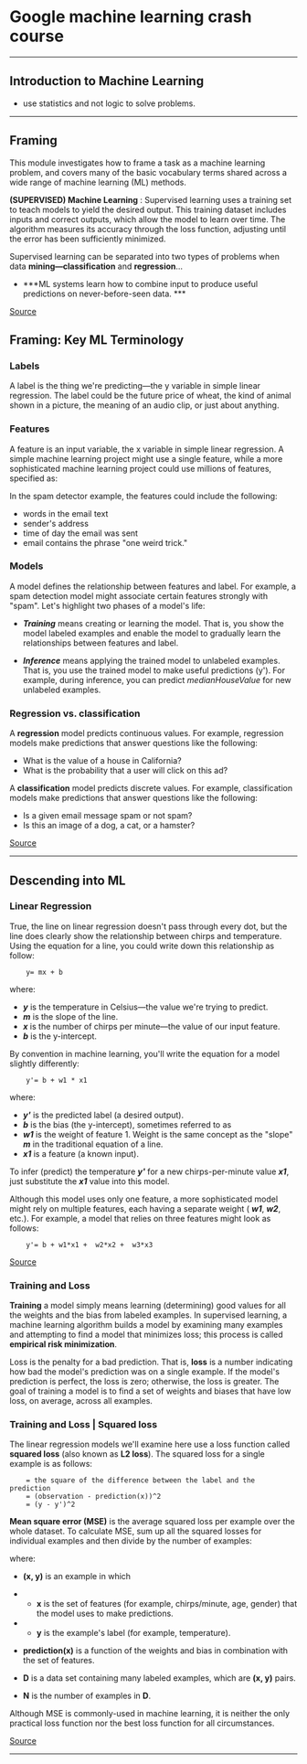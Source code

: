 # Google machine learning crash course

***
##  Introduction to Machine Learning

- use statistics and not logic to solve problems.

***
##  Framing

This module investigates how to frame a task as a machine learning problem, and covers many of the basic vocabulary terms shared across a wide range of machine learning (ML) methods.

**(SUPERVISED) Machine Learning** : Supervised learning uses a training set to teach models to yield the desired output. This training dataset includes inputs and correct outputs, which allow the model to learn over time. The algorithm measures its accuracy through the loss function, adjusting until the error has been sufficiently minimized.

Supervised learning can be separated into two types of problems when data **mining—classification** and **regression**...

- ***ML systems learn how to combine input to produce useful predictions on never-before-seen data. ***

[Source](https://www.ibm.com/cloud/learn/supervised-learning)

##  Framing: Key ML Terminology

### Labels
A label is the thing we're predicting—the y variable in simple linear regression. The label could be the future price of wheat, the kind of animal shown in a picture, the meaning of an audio clip, or just about anything.

### Features
A feature is an input variable, the x variable in simple linear regression. A simple machine learning project might use a single feature, while a more sophisticated machine learning project could use millions of features, specified as:

In the spam detector example, the features could include the following:

- words in the email text
- sender's address
- time of day the email was sent
- email contains the phrase "one weird trick."

### Models
A model defines the relationship between features and label. For example, a spam detection model might associate certain features strongly with "spam". Let's highlight two phases of a model's life:

- ***Training*** means creating or learning the model. That is, you show the model labeled examples and enable the model to gradually learn the relationships between features and label.

- ***Inference*** means applying the trained model to unlabeled examples. That is, you use the trained model to make useful predictions (y'). For example, during inference, you can predict *medianHouseValue* for new unlabeled examples.

### Regression vs. classification
A **regression** model predicts continuous values. For example, regression models make predictions that answer questions like the following:

- What is the value of a house in California?
- What is the probability that a user will click on this ad?

A **classification** model predicts discrete values. For example, classification models make predictions that answer questions like the following:

- Is a given email message spam or not spam?
- Is this an image of a dog, a cat, or a hamster?

[Source](https://developers.google.com/machine-learning/crash-course/framing/ml-terminology)
***
##  Descending into ML

### Linear Regression

True, the line on linear regression doesn't pass through every dot, but the line does clearly show the relationship between chirps and temperature. Using the equation for a line, you could write down this relationship as follow:

```
    y= mx + b
```

where:

- ***y*** is the temperature in Celsius—the value we're trying to predict.
- ***m*** is the slope of the line.
- ***x*** is the number of chirps per minute—the value of our input feature.
- ***b*** is the y-intercept.

By convention in machine learning, you'll write the equation for a model slightly differently:

```
    y'= b + w1 * x1
```

where:

- ***y'*** is the predicted label (a desired output).
- ***b*** is the bias (the y-intercept), sometimes referred to as
- ***w1*** is the weight of feature 1. Weight is the same concept as the "slope" ***m*** in the traditional equation of a line.
- ***x1*** is a feature (a known input).

To infer (predict) the temperature ***y'*** for a new chirps-per-minute value ***x1***, just substitute the ***x1*** value into this model.

Although this model uses only one feature, a more sophisticated model might rely on multiple features, each having a separate weight (
***w1***, ***w2***, etc.). For example, a model that relies on three features might look as follows:

```
    y'= b + w1*x1 +  w2*x2 +  w3*x3
```
[Source](https://developers.google.com/machine-learning/crash-course/descending-into-ml/linear-regression)

### Training and Loss

**Training** a model simply means learning (determining) good values for all the weights and the bias from labeled examples. In supervised learning, a machine learning algorithm builds a model by examining many examples and attempting to find a model that minimizes loss; this process is called **empirical risk minimization**.

Loss is the penalty for a bad prediction. That is, **loss** is a number indicating how bad the model's prediction was on a single example. If the model's prediction is perfect, the loss is zero; otherwise, the loss is greater. The goal of training a model is to find a set of weights and biases that have low loss, on average, across all examples.

### Training and Loss | Squared loss

The linear regression models we'll examine here use a loss function called **squared loss** (also known as **L2 loss**). The squared loss for a single example is as follows:

```
    = the square of the difference between the label and the prediction
    = (observation - prediction(x))^2
    = (y - y')^2
```

**Mean square error (MSE)** is the average squared loss per example over the whole dataset. To calculate MSE, sum up all the squared losses for individual examples and then divide by the number of examples:

where:

- **(x, y)** is an example in which

- - **x** is the set of features (for example, chirps/minute, age, gender) that the model uses to make predictions.
- - **y** is the example's label (for example, temperature).

- **prediction(x)** is a function of the weights and bias in combination with the set of features.
- **D** is a data set containing many labeled examples, which are **(x, y)** pairs.
- **N** is the number of examples in **D**.

Although MSE is commonly-used in machine learning, it is neither the only practical loss function nor the best loss function for all circumstances.

[Source](https://developers.google.com/machine-learning/crash-course/descending-into-ml/training-and-loss)
***
